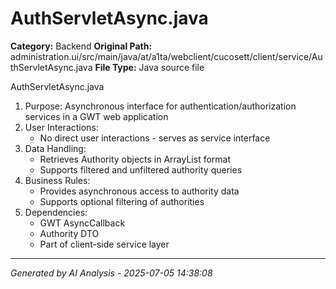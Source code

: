 # AuthServletAsync.java

**Category:** Backend
**Original Path:** administration.ui/src/main/java/at/a1ta/webclient/cucosett/client/service/AuthServletAsync.java
**File Type:** Java source file

AuthServletAsync.java
1. Purpose: Asynchronous interface for authentication/authorization services in a GWT web application
2. User Interactions:
   - No direct user interactions - serves as service interface
3. Data Handling:
   - Retrieves Authority objects in ArrayList format
   - Supports filtered and unfiltered authority queries
4. Business Rules:
   - Provides asynchronous access to authority data
   - Supports optional filtering of authorities
5. Dependencies:
   - GWT AsyncCallback
   - Authority DTO
   - Part of client-side service layer

---
*Generated by AI Analysis - 2025-07-05 14:38:08*
